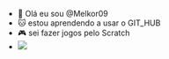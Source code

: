 - 👋 Olá eu sou @Melkor09
- 🐱 estou aprendendo a usar o GIT_HUB
- 🎮 sei fazer jogos pelo Scratch
- <img src="https://sm.ign.com/ign_br/screenshot/default/spider-man-meme_xc77.jpg">

<!---
Melkor09/Melkor09 is a ✨ special ✨ repository because its `README.md` (this file) appears on your GitHub profile.
You can click the Preview link to take a look at your changes.
--->
